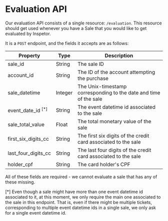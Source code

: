 # Evaluation API

Our evaluation API consists of a single resource: `/evaluation`. This resource should get used whenever you have a Sale that you would like to get evaluated by Inspetor.

It is a `POST` endpoint, and the fields it accepts are as follows:

Property             | Type    | Description
--------             | ----    | -----------
sale_id              | String  | The sale ID
account_id           | String  | The ID of the account attempting the purchase
sale_datetime        | Integer | The Unix-timestamp corresponding to the date and time of the sale
event_date_id <sup>[*]</sup>    | String  | The event datetime id associated to the sale
sale_total_value     | Float   | The total monetary value of the sale
first_six_digits_cc  | String  | The first six digits of the credit card associated to the sale
last_four_digits_cc  | String  | The last four digits of the credit card associated to the sale
holder_cpf           | String  | The card holder's CPF

All of these fields are required - we cannot evaluate a sale that has any of these missing.

[*] Even though a sale might have more than one event datetime id associated to it, at this moment, we only require the main one associated to the sale in this endpoint. That is, even if there might be multiple tickets, corresponding to multiple event datetime ids in a single sale, we only ask for a single event datetime id.
